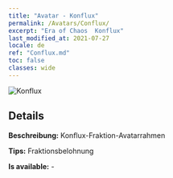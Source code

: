 ```yaml
---
title: "Avatar - Konflux"
permalink: /Avatars/Conflux/
excerpt: "Era of Chaos  Konflux"
last_modified_at: 2021-07-27
locale: de
ref: "Conflux.md"
toc: false
classes: wide
---
```

 ![Konflux](/images/a/avatarFrame_44.png)

## Details

 **Beschreibung:** Konflux-Fraktion-Avatarrahmen 

 **Tips:** Fraktionsbelohnung 

 **Is available:**  - 

